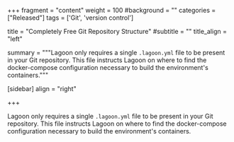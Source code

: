 +++
fragment = "content"
weight = 100
#background = ""
categories = ["Released"]
tags = ['Git', 'version control']

title = "Completely Free Git Repository Structure"
#subtitle = ""
title_align = "left"

summary = """Lagoon only requires a single `.lagoon.yml` file to be present in your Git repository.  This file instructs Lagoon on where to find the docker-compose configuration necessary to build the environment's containers."""

[sidebar]
  align = "right"

+++

Lagoon only requires a single `.lagoon.yml` file to be present in your Git repository.  This file instructs Lagoon on where to find the docker-compose configuration necessary to build the environment's containers.

